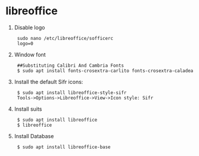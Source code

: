 libreoffice
===========

1. Disable logo

        sudo nano /etc/libreoffice/sofficerc
        logo=0

2. Window font

        ##Substituting Calibri And Cambria Fonts
        $ sudo apt install fonts-crosextra-carlito fonts-crosextra-caladea

3. Install the default Sifr icons:

        $ sudo apt install libreoffice-style-sifr
        Tools->Options->Libreoffice->View->Icon style: Sifr

4. Install suits

        $ sudo apt install libreoffice
        $ libreoffice

5. Install Database

        $ sudo apt install libreoffice-base
